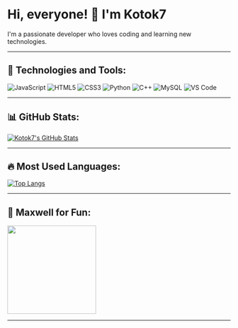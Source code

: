 # Hi, everyone! 👋 I'm Kotok7

I'm a passionate developer who loves coding and learning new technologies.

---

## 🚀 Technologies and Tools:
![JavaScript](https://img.shields.io/badge/-JavaScript-F7DF1E?style=flat-square&logo=javascript&logoColor=black)
![HTML5](https://img.shields.io/badge/-HTML5-E34F26?style=flat-square&logo=html5&logoColor=white)
![CSS3](https://img.shields.io/badge/-CSS3-1572B6?style=flat-square&logo=css3)
![Python](https://img.shields.io/badge/-Python-3776AB?style=flat-square&logo=python&logoColor=white)
![C++](https://img.shields.io/badge/-C++-00599C?style=flat-square&logo=c%2B%2B&logoColor=white)
![MySQL](https://img.shields.io/badge/-MySQL-4479A1?style=flat-square&logo=mysql&logoColor=white)
![VS Code](https://img.shields.io/badge/-VS%20Code-007ACC?style=flat-square&logo=visual-studio-code)

---

## 📊 GitHub Stats:

[![Kotok7's GitHub Stats](https://github-readme-stats.vercel.app/api?username=Kotok7&show_icons=true&theme=radical)](https://github.com/anuraghazra/github-readme-stats)

---

## 🔥 Most Used Languages:

[![Top Langs](https://github-readme-stats.vercel.app/api/top-langs/?username=Kotok7&layout=compact&theme=radical)](https://github.com/anuraghazra/github-readme-stats)

---

## 🎨 Maxwell for Fun:

<img src="https://media.tenor.com/6z7s3JpIXUAAAAAM/maxwell-cat.gif" width="200">

---
